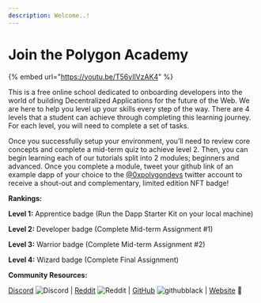 ```yaml
---
description: Welcome..!
---
```


# Join the Polygon Academy

{% embed url="https://youtu.be/T56yIlVzAK4" %}

This is a free online school dedicated to onboarding developers into the world of building Decentralized Applications for the future of the Web. We are here to help you level up your skills every step of the way. There are 4 levels that a student can achieve through completing this learning journey. For each level, you will need to complete a set of tasks.

Once you successfully setup your environment, you’ll need to review core concepts and complete a mid-term quiz to achieve level 2. Then, you can begin learning each of our tutorials split into 2 modules; beginners and advanced. Once you complete a module, tweet your github link of an example dapp of your choice to the [@0xpolygondevs](https://twitter.com/0xPolygonDevs) twitter account to receive a shout-out and complementary, limited edition NFT badge!

**Rankings:**

**Level 1:** Apprentice badge (Run the Dapp Starter Kit on your local machine)

**Level 2:** Developer badge (Complete Mid-term Assignment #1)

**Level 3:** Warrior badge (Complete Mid-term Assignment #2)

**Level 4:** Wizard badge (Complete Final Assignment)

**Community Resources:**

[Discord](https://discord.com/invite/XvpHAxZ)  ![Discord](https://emoji.gg/assets/emoji/5244-discord.png) | [Reddit](https://www.reddit.com/r/0xPolygon/) ![Reddit](https://emoji.gg/assets/emoji/9100-reddit.png) | [GitHub](https://github.com/maticnetwork/) ![githubblack](https://emoji.gg/assets/emoji/6705-githubblack.png) | [Website](https://polygon.technology) 🔗





